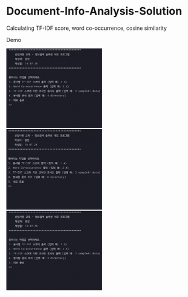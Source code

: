 # Document-Info-Analysis-Solution
Calculating TF-IDF score, word co-occurrence, cosine similarity

Demo<br>

<img src="md/demo1.gif" width="50%" height="50%"><br>
<img src="md/demo2.gif" width="50%" height="50%"><br>
<img src="md/demo3.gif" width="50%" height="50%"><br>
